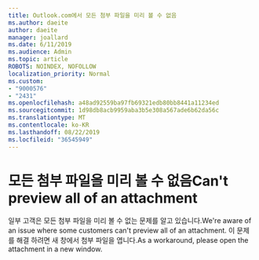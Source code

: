 ```yaml
---
title: Outlook.com에서 모든 첨부 파일을 미리 볼 수 없음
ms.author: daeite
author: daeite
manager: joallard
ms.date: 6/11/2019
ms.audience: Admin
ms.topic: article
ROBOTS: NOINDEX, NOFOLLOW
localization_priority: Normal
ms.custom:
- "9000576"
- "2431"
ms.openlocfilehash: a48ad92559ba97fb69321edb80bb8441a11234ed
ms.sourcegitcommit: 1d98db8acb9959aba3b5e308a567ade6b62da56c
ms.translationtype: MT
ms.contentlocale: ko-KR
ms.lasthandoff: 08/22/2019
ms.locfileid: "36545949"
---
```

# <a name="cant-preview-all-of-an-attachment"></a><span data-ttu-id="04419-102">모든 첨부 파일을 미리 볼 수 없음</span><span class="sxs-lookup"><span data-stu-id="04419-102">Can't preview all of an attachment</span></span>

<span data-ttu-id="04419-103">일부 고객은 모든 첨부 파일을 미리 볼 수 없는 문제를 알고 있습니다.</span><span class="sxs-lookup"><span data-stu-id="04419-103">We're aware of an issue where some customers can't preview all of an attachment.</span></span> <span data-ttu-id="04419-104">이 문제를 해결 하려면 새 창에서 첨부 파일을 엽니다.</span><span class="sxs-lookup"><span data-stu-id="04419-104">As a workaround, please open the attachment in a new window.</span></span>